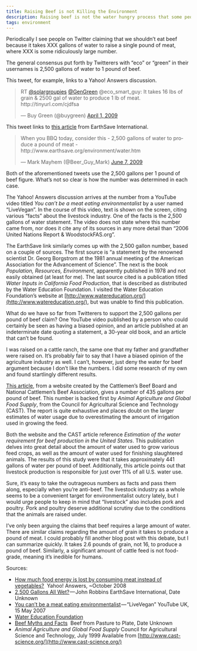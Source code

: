 ```yaml
---
title: Raising Beef is not Killing the Environment
description: Raising beef is not the water hungry process that some people want you to think it is.
tags: environment
---
```


Periodically I see people on Twitter claiming that we shouldn’t eat beef because it takes XXX gallons of water to raise a single pound of meat, where XXX is some ridiculously large number.

The general consensus put forth by Twitterers with “eco” or “green” in their usernames is 2,500 gallons of water to 1 pound of beef.

This tweet, for example, links to a Yahoo! Answers discussion.

<blockquote class="twitter-tweet" data-lang="en"><p lang="en" dir="ltr">RT <a href="https://twitter.com/Solargroupies?ref_src=twsrc%5Etfw">@solargroupies</a> <a href="https://twitter.com/GenGreen?ref_src=twsrc%5Etfw">@GenGreen</a> @eco_smart_guy: It takes 16 lbs of grain &amp; 2500 gal of water to produce 1 lb of meat. http://tinyurl.com/cjdfsa</p>&mdash; Buy Green (@buygreen) <a href="https://twitter.com/buygreen/status/1433752340?ref_src=twsrc%5Etfw">April 1, 2009</a></blockquote> <script async src="https://platform.twitter.com/widgets.js" charset="utf-8"></script>

This tweet links to [this article](http://www.earthsave.org/environment/water.htm) from EarthSave International.

<blockquote class="twitter-tweet" data-lang="en"><p lang="en" dir="ltr">When you BBQ today, consider this - 2,500 gallons of water to produce a pound of meat - http://www.earthsave.org/environment/water.htm</p>&mdash; Mark Mayhem (@Beer_Guy_Mark) <a href="https://twitter.com/Beer_Guy_Mark/status/2066848871?ref_src=twsrc%5Etfw">June 7, 2009</a></blockquote> <script async src="https://platform.twitter.com/widgets.js" charset="utf-8"></script>

Both of the aforementioned tweets use the 2,500 gallons per 1 pound of beef figure. What’s not so clear is how the number was determined in each case.

The Yahoo! Answers discussion arrives at the number from a YouTube video titled _You can’t be a meat eating environmentalist_ by a user named “LiveVegan”. In the course of this video, text is shown on the screen, citing various “facts” about the livestock industry. One of the facts is the 2,500 gallons of water statement. The video does not state where this number came from, nor does it cite any of its sources in any more detail than “2006 United Nations Report & WoodstockFAS.org”.

The EarthSave link similarly comes up with the 2,500 gallon number, based on a couple of sources. The first source is “a statement by the renowned scientist Dr. Georg Borgstrom at the 1981 annual meeting of the American Association for the Advancement of Science”. The next is the book _Population, Resources, Environment_, apparently published in 1978 and not easily obtained (at least for me). The last source cited is a publication titled _Water Inputs in California Food Production_, that is described as distributed by the Water Education Foundation. I visited the Water Education Foundation’s website at [http://www.watereducation.org/](http://www.watereducation.org/), but was unable to find this publication.

What do we have so far from Twitterers to support the 2,500 gallons per pound of beef claim? One YouTube video published by a person who could certainly be seen as having a biased opinion, and an article published at an indeterminate date quoting a statement, a 30-year old book, and an article that can’t be found.

I was raised on a cattle ranch, the same one that my father and grandfather were raised on. It’s probably fair to say that I have a biased opinion of the agriculture industry as well. I can’t, however, just deny the water for beef argument because I don’t like the numbers. I did some research of my own and found startlingly different results.

[This article](http://www.beeffrompasturetoplate.org/mythmeatproductioniswasteful.aspx), from a website created by the Cattlemen’s Beef Board and National Cattlemen’s Beef Association, gives a number of 435 gallons per pound of beef. This number is backed first by _Animal Agriculture and Global Food Supply_, from the Council for Agricultural Science and Technology (CAST). The report is quite exhaustive and places doubt on the larger estimates of water usage due to overestimating the amount of irrigation used in growing the feed.

Both the website and the CAST article reference _Estimation of the water requirement for beef production in the United States_. This publication delves into great detail about the amount of water used to grow various feed crops, as well as the amount of water used for finishing slaughtered animals. The results of this study were that it takes approximately 441 gallons of water per pound of beef. Additionally, this article points out that livestock production is responsible for just over 11% of all U.S. water use.

Sure, it’s easy to take the outrageous numbers as facts and pass them along, especially when you’re anti-beef. The livestock industry as a whole seems to be a convenient target for environmentalist outcry lately, but I would urge people to keep in mind that “livestock” also includes pork and poultry. Pork and poultry deserve additional scrutiny due to the conditions that the animals are raised under.

I’ve only been arguing the claims that beef requires a large amount of water. There are similar claims regarding the amount of grain it takes to produce a pound of meat. I could probably fill another blog post with this debate, but I can summarize quickly. It takes 2.6 pounds of grain, not 16, to produce a pound of beef. Similarly, a significant amount of cattle feed is not food-grade, meaning it’s inedible for humans.

Sources:

* [How much food energy is lost by consuming meat instead of vegetables?](http://answers.yahoo.com/question/index?qid=20081010034757AA7LyHS)
 Yahoo! Answers, ~October 2008
* [2,500 Gallons All Wet?](http://www.earthsave.org/environment/water.htm) — John Robbins EarthSave International, Date Unknown
* [You can’t be a meat eating environmentalist](http://www.youtube.com/watch?gl=GB&hl=en-GB&v=hWWNLvgU4MI) — “LiveVegan” YouTube UK, 15 May 2007
* [Water Education Foundation](http://www.watereducation.org/)
* [Beef Myths and Facts](http://www.beeffrompasturetoplate.org/mythmeatproductioniswasteful.aspx)
 Beef from Pasture to Plate, Date Unknown
* _Animal Agriculture and Global Food Supply_ Council for Agricultural Science and Technology, July 1999 Available from [http://www.cast-science.org/](http://www.cast-science.org/)
